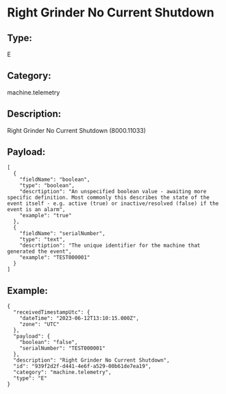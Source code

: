 # Right Grinder No Current Shutdown

## Type:

E

## Category:

machine.telemetry

## Description: 

Right Grinder No Current Shutdown (8000.11033)

## Payload:

```
[
  {
    "fieldName": "boolean",
    "type": "boolean",
    "descrtiption": "An unspecified boolean value - awaiting more specific definition. Most commonly this describes the state of the event itself - e.g. active (true) or inactive/resolved (false) if the event is an alarm",
    "example": "true"
  },
  {
    "fieldName": "serialNumber",
    "type": "text",
    "descrtiption": "The unique identifier for the machine that generated the event",
    "example": "TEST000001"
  }
]
```

## Example:

```
{
  "receivedTimestampUtc": {
    "dateTime": "2023-06-12T13:10:15.000Z",
    "zone": "UTC"
  },
  "payload": {
    "boolean": "false",
    "serialNumber": "TEST000001"
  },
  "description": "Right Grinder No Current Shutdown",
  "id": "939f2d2f-d441-4e6f-a529-00b61de7ea19",
  "category": "machine.telemetry",
  "type": "E"
}
```
